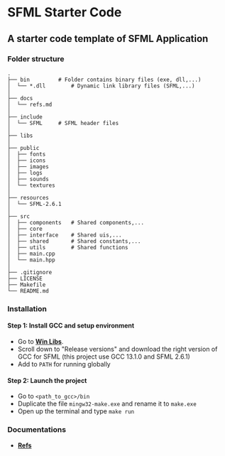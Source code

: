 # SFML Starter Code

## A starter code template of SFML Application

### Folder structure

```
.
├── bin			# Folder contains binary files (exe, dll,...)
│  └── *.dll		# Dynamic link library files (SFML,...)
│
├── docs
│  └── refs.md
│
├── include
│  └── SFML		# SFML header files
│
├── libs
│
├── public
│  ├── fonts
│  ├── icons
│  ├── images
│  ├── logs
│  ├── sounds
│  └── textures
│
├── resources
│  └── SFML-2.6.1
│
├── src
│  ├── components	# Shared components,...
│  ├── core
│  ├── interface	# Shared uis,...
│  ├── shared		# Shared constants,...
│  ├── utils		# Shared functions
│  ├── main.cpp
│  └── main.hpp
│
├── .gitignore
├── LICENSE
├── Makefile
└── README.md
```

### Installation

#### Step 1: Install GCC and setup environment

- Go to [**Win Libs**](https://winlibs.com/).
- Scroll down to "Release versions" and download the right version of GCC for SFML (this project use GCC 13.1.0 and SFML 2.6.1)
- Add to `PATH` for running globally

#### Step 2: Launch the project

- Go to `<path_to_gcc>/bin`
- Duplicate the file `mingw32-make.exe` and rename it to `make.exe`
- Open up the terminal and type `make run`

### Documentations

- [**Refs**](./docs/refs.md)
